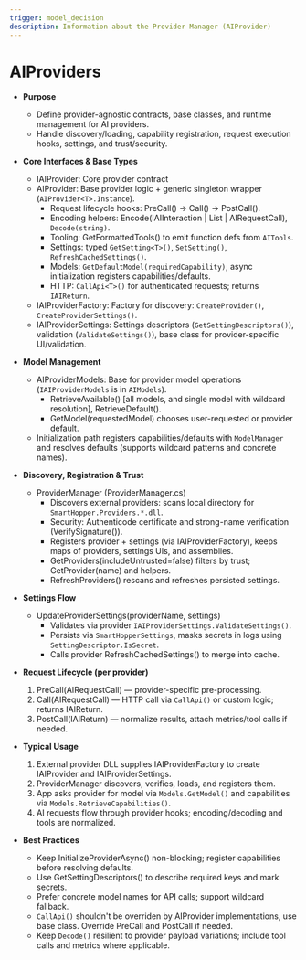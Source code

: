 ```yaml
---
trigger: model_decision
description: Information about the Provider Manager (AIProvider)
---
```


# AIProviders
- **Purpose**
  - Define provider-agnostic contracts, base classes, and runtime management for AI providers.
  - Handle discovery/loading, capability registration, request execution hooks, settings, and trust/security.

- **Core Interfaces & Base Types**
  - IAIProvider: Core provider contract
  - AIProvider: Base provider logic + generic singleton wrapper (`AIProvider<T>.Instance`).
    - Request lifecycle hooks: PreCall() → Call() → PostCall().
    - Encoding helpers: Encode(IAIInteraction | List<IAIInteraction> | AIRequestCall), `Decode(string)`.
    - Tooling: GetFormattedTools() to emit function defs from `AITools`.
    - Settings: typed `GetSetting<T>()`, `SetSetting()`, `RefreshCachedSettings()`.
    - Models: `GetDefaultModel(requiredCapability)`, async initialization registers capabilities/defaults.
    - HTTP: `CallApi<T>()` for authenticated requests; returns `IAIReturn`.
  - IAIProviderFactory: Factory for discovery: `CreateProvider()`, `CreateProviderSettings()`.
  - IAIProviderSettings: Settings descriptors (`GetSettingDescriptors()`), validation (`ValidateSettings()`), base class for provider-specific UI/validation.

- **Model Management**
  - AIProviderModels: Base for provider model operations (`IAIProviderModels` is in `AIModels`).
    - RetrieveAvailable() [all models, and single model with wildcard resolution], RetrieveDefault().
    - GetModel(requestedModel) chooses user-requested or provider default.
  - Initialization path registers capabilities/defaults with `ModelManager` and resolves defaults (supports wildcard patterns and concrete names).

- **Discovery, Registration & Trust**
  - ProviderManager (ProviderManager.cs)
    - Discovers external providers: scans local directory for `SmartHopper.Providers.*.dll`.
    - Security: Authenticode certificate and strong-name verification (VerifySignature()).
    - Registers provider + settings (via IAIProviderFactory), keeps maps of providers, settings UIs, and assemblies.
    - GetProviders(includeUntrusted=false) filters by trust; GetProvider(name) and helpers.
    - RefreshProviders() rescans and refreshes persisted settings.

- **Settings Flow**
  - UpdateProviderSettings(providerName, settings)
    - Validates via provider `IAIProviderSettings.ValidateSettings()`.
    - Persists via `SmartHopperSettings`, masks secrets in logs using `SettingDescriptor.IsSecret`.
    - Calls provider RefreshCachedSettings() to merge into cache.

- **Request Lifecycle (per provider)**
  1. PreCall(AIRequestCall) — provider-specific pre-processing.
  2. Call(AIRequestCall) — HTTP call via `CallApi()` or custom logic; returns IAIReturn.
  3. PostCall(IAIReturn) — normalize results, attach metrics/tool calls if needed.

- **Typical Usage**
  1. External provider DLL supplies IAIProviderFactory to create IAIProvider and IAIProviderSettings.
  2. ProviderManager discovers, verifies, loads, and registers them.
  3. App asks provider for model via `Models.GetModel()` and capabilities via `Models.RetrieveCapabilities()`.
  4. AI requests flow through provider hooks; encoding/decoding and tools are normalized.

- **Best Practices**
  - Keep InitializeProviderAsync() non-blocking; register capabilities before resolving defaults.
  - Use GetSettingDescriptors() to describe required keys and mark secrets.
  - Prefer concrete model names for API calls; support wildcard fallback.
  - `CallApi()` shouldn't be overriden by AIProvider implementations, use base class. Override PreCall and PostCall if needed.
  - Keep `Decode()` resilient to provider payload variations; include tool calls and metrics where applicable.